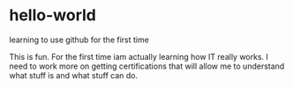 # hello-world
learning to use github for the first time

This is fun. For the first time iam actually learning how IT really works. I need to work more on getting certifications that will allow me to understand what stuff is and what stuff can do.
